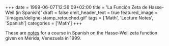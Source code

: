 +++
date = 1999-06-07T12:36:09+02:00
title = 'La Función Zeta de Hasse-Weil (in Spanish)'
draft = false
omit_header_text = true
featured_image = '/images/deligne-stamp_retouched.gif'
tags = ['Math', 'Lecture Notes', 'Spanish']
categories = ['Math']
+++

These are [notes](/pdf/L-series-merida-course-1999.pdf) for a course
in Spanish on the Hasse-Weil zeta function given en Mérida, Venezuela
in 1999.
